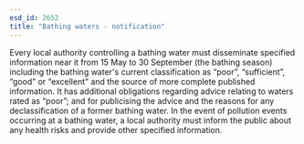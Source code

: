 ```yaml
---
esd_id: 2652
title: "Bathing waters - notification"
---
```


Every local authority controlling a bathing water must disseminate specified information near it from 15 May to 30 September (the bathing season) including the bathing water's current classification as “poor”, “sufficient”, “good” or “excellent” and the source of more complete published information.  It has additional obligations regarding advice relating to waters rated as “poor”; and for publicising the advice and the reasons for any declassification of a former bathing water.  In the event of pollution events occurring at a bathing water, a local authority must inform the public about any health risks and provide other specified information.

